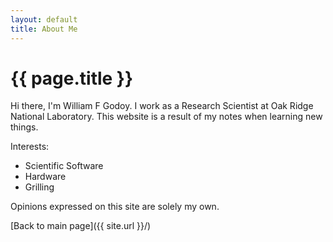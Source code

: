```yaml
---
layout: default
title: About Me
---
```


# {{ page.title }}

Hi there, I'm William F Godoy.
I work as a Research Scientist at Oak Ridge National Laboratory.
This website is a result of my notes when learning new things.

Interests:
  - Scientific Software 
  - Hardware
  - Grilling

Opinions expressed on this site are solely my own.

[Back to main page]({{ site.url }}/)

